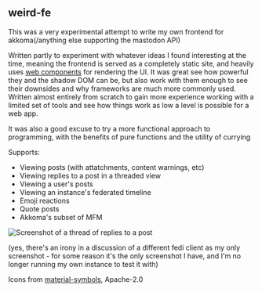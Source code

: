 ## weird-fe

This was a very experimental attempt to write my own frontend for akkoma(/anything else supporting the mastodon API)

Written partly to experiment with whatever ideas I found interesting at the time, meaning the frontend is served as a completely static site, and heavily uses [web components](https://developer.mozilla.org/en-US/docs/Web/API/Web_components) for rendering the UI. It was great see how powerful they and the shadow DOM can be, but also work with them enough to see their downsides and why frameworks are much more commonly used. Written almost entirely from scratch to gain more experience working with a limited set of tools and see how things work as low a level is possible for a web app.

It was also a good excuse to try a more functional approach to programming, with the benefits of pure functions and the utility of currying

Supports:

-   Viewing posts (with attatchments, content warnings, etc)
-   Viewing replies to a post in a threaded view
-   Viewing a user's posts
-   Viewing an instance's federated timeline
-   Emoji reactions
-   Quote posts
-   Akkoma's subset of MFM

![Screenshot of a thread of replies to a post](/Screenshot_20231030_005417_Fennec.png)

(yes, there's an irony in a discussion of a different fedi client as my only screenshot - for some reason it's the only screenshot I have, and I'm no longer running my own instance to test it with)

Icons from [material-symbols](https://github.com/marella/material-symbols/tree/main/material-symbols), Apache-2.0
